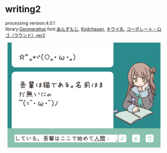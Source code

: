 # writing2
processing version:4.0.1  
library:[Geomerative](http://www.ricardmarxer.com/geomerative/) 
font:[あんずもじ](http://www8.plala.or.jp/p_dolce/site3-1.html), [Kodchasan](https://fonts.google.com/specimen/Kodchasan), [キウイ丸](https://github.com/Kiwi-KawagotoKajiru/Kiwi-Maru), [コーポレート・ロゴ（ラウンド）ver2](https://logotype.jp/font-corpmaru.html)  

![](https://github.com/yuyurigi/writing2/blob/main/1.png)
